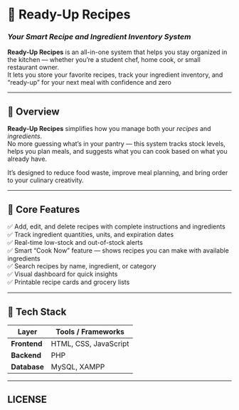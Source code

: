 # 🍳 Ready-Up Recipes  
### *Your Smart Recipe and Ingredient Inventory System*

**Ready-Up Recipes** is an all-in-one system that helps you stay organized in the kitchen — whether you’re a student chef, home cook, or small restaurant owner.  
It lets you store your favorite recipes, track your ingredient inventory, and “ready-up” for your next meal with confidence and zero 

---

## 🍳 Overview  
**Ready-Up Recipes** simplifies how you manage both your *recipes* and *ingredients*.  
No more guessing what’s in your pantry — this system tracks stock levels, helps you plan meals, and suggests what you can cook based on what you already have.  

It’s designed to reduce food waste, improve meal planning, and bring order to your culinary creativity.  

---

## 🌟 Core Features  
✅ Add, edit, and delete recipes with complete instructions and ingredients  
✅ Track ingredient quantities, units, and expiration dates  
✅ Real-time low-stock and out-of-stock alerts  
✅ Smart “Cook Now” feature — shows recipes you can make with available ingredients  
✅ Search recipes by name, ingredient, or category  
✅ Visual dashboard for quick insights  
✅ Printable recipe cards and grocery lists  

---

## 🧠 Tech Stack  
| Layer | Tools / Frameworks |
|--------|--------------------|
| **Frontend** | HTML, CSS, JavaScript |
| **Backend** | PHP |
| **Database** | MySQL, XAMPP  |


---
## LICENSE


